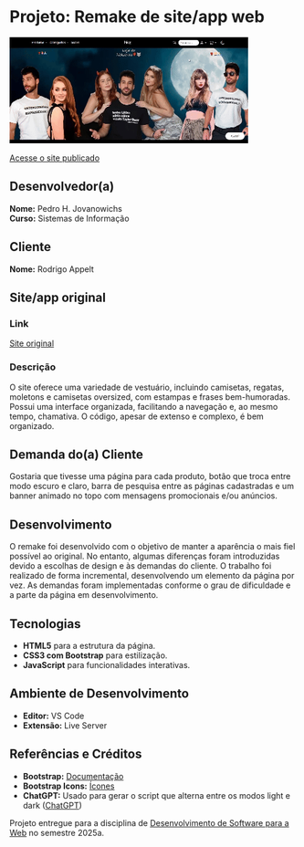 # Projeto: Remake de site/app web

![Screenshot do projeto](img/print-projeto.gif "Screenshot do projeto.")

[Acesse o site publicado](https://elc1090.github.io/project1-2025a-pedro-henrique-jv/)

## Desenvolvedor(a)
**Nome:** Pedro H. Jovanowichs  
**Curso:** Sistemas de Informação

## Cliente
**Nome:** Rodrigo Appelt

## Site/app original

### Link
[Site original](https://reserva.ink/hickzeraa)

### Descrição
O site oferece uma variedade de vestuário, incluindo camisetas, regatas, moletons e camisetas oversized, com estampas e frases bem-humoradas. Possui uma interface organizada, facilitando a navegação e, ao mesmo tempo, chamativa. O código, apesar de extenso e complexo, é bem organizado.

## Demanda do(a) Cliente
Gostaria que tivesse uma página para cada produto, botão que troca entre modo escuro e claro, barra de pesquisa entre as páginas cadastradas e um banner animado no topo com mensagens promocionais e/ou anúncios. 

## Desenvolvimento
O remake foi desenvolvido com o objetivo de manter a aparência o mais fiel possível ao original. No entanto, algumas diferenças foram introduzidas devido a escolhas de design e às demandas do cliente. O trabalho foi realizado de forma incremental, desenvolvendo um elemento da página por vez. As demandas foram implementadas conforme o grau de dificuldade e a parte da página em desenvolvimento.

## Tecnologias
- **HTML5** para a estrutura da página.
- **CSS3 com Bootstrap** para estilização.
- **JavaScript** para funcionalidades interativas.

## Ambiente de Desenvolvimento
- **Editor:** VS Code
- **Extensão:** Live Server

## Referências e Créditos
- **Bootstrap:** [Documentação](https://getbootstrap.com/docs/5.0/getting-started/introduction/)
- **Bootstrap Icons:** [Ícones](https://icons.getbootstrap.com/)
- **ChatGPT:** Usado para gerar o script que alterna entre os modos light e dark ([ChatGPT](https://chatgpt.com/))

Projeto entregue para a disciplina de [Desenvolvimento de Software para a Web](http://github.com/andreainfufsm/elc1090-2025a) no semestre 2025a.

